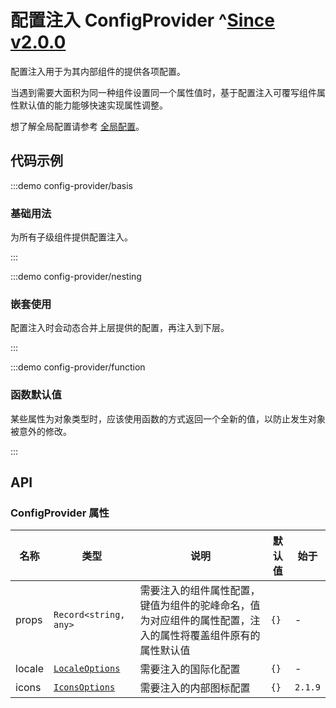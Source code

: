 # 配置注入 ConfigProvider ^[Since v2.0.0](!s)

配置注入用于为其内部组件的提供各项配置。

当遇到需要大面积为同一种组件设置同一个属性值时，基于配置注入可覆写组件属性默认值的能力能够快速实现属性调整。

想了解全局配置请参考 [全局配置](/zh-CN/guides/global)。

## 代码示例

:::demo config-provider/basis

### 基础用法

为所有子级组件提供配置注入。

:::

:::demo config-provider/nesting

### 嵌套使用

配置注入时会动态合并上层提供的配置，再注入到下层。

:::

:::demo config-provider/function

### 函数默认值

某些属性为对象类型时，应该使用函数的方式返回一个全新的值，以防止发生对象被意外的修改。

:::

## API

### ConfigProvider 属性

| 名称   | 类型                                                                                                    | 说明                                                                                                       | 默认值 | 始于    |
| ------ | ------------------------------------------------------------------------------------------------------- | ---------------------------------------------------------------------------------------------------------- | ------ | ------- |
| props  | `Record<string, any>`                                                                                   | 需要注入的组件属性配置，键值为组件的驼峰命名，值为对应组件的属性配置，注入的属性将覆盖组件原有的属性默认值 | `{}`   | -       |
| locale | [`LocaleOptions`](https://github.com/vexip-ui/vexip-ui/blob/main/common/config/src/locale/helper.ts#L5) | 需要注入的国际化配置                                                                                       | `{}`   | -       |
| icons  | [`IconsOptions`](https://github.com/vexip-ui/vexip-ui/blob/main/common/config/src/icons.ts#L88)         | 需要注入的内部图标配置                                                                                     | `{}`   | `2.1.9` |
